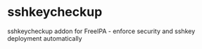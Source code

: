 # sshkeycheckup
sshkeycheckup addon for FreeIPA - enforce security and sshkey deployment automatically
